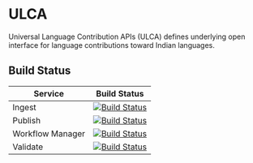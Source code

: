 # ULCA
Universal Language Contribution APIs (ULCA) defines underlying open interface for language contributions toward Indian languages.

## Build Status
| Service | Build Status |
|---------| ----------- |
|  Ingest  |  [![Build Status](http://jenkins.idc.tarento.com/buildStatus/icon?job=ULCA%2FBuild%2Fingest)](http://jenkins.idc.tarento.com/job/ULCA/job/Build/job/ingest/) |
| Publish |[![Build Status](http://jenkins.idc.tarento.com/buildStatus/icon?job=ULCA%2FBuild%2Fpublish)](http://jenkins.idc.tarento.com/job/ULCA/job/Build/job/publish/)|
| Workflow Manager | [![Build Status](http://jenkins.idc.tarento.com/buildStatus/icon?job=ULCA%2FBuild%2Fuser-management)](http://jenkins.idc.tarento.com/job/ULCA/job/Build/job/user-management/) |
| Validate | [![Build Status](http://jenkins.idc.tarento.com/buildStatus/icon?job=ULCA%2FBuild%2Fvalidate)](http://jenkins.idc.tarento.com/job/ULCA/job/Build/job/validate/)|
